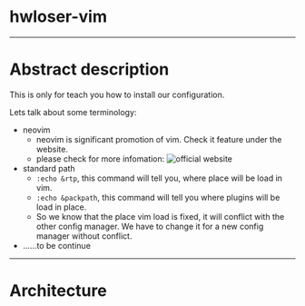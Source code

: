 # hwloser-vim

---

# Abstract description

This is only for teach you how to install our configuration.

Lets talk about some terminology:

- neovim
    - neovim is significant promotion of vim. Check it feature under the website.
    - please check for more infomation: ![official website](https://neovim.io/)
- standard path
    - `:echo &rtp`, this command will tell you, where place will be load in vim.
    - `:echo &packpath`, this command will tell you where plugins will be load in place.
    - So we know that the place vim load is fixed, it will conflict with the other config manager. We have to change it for a new config manager without conflict.
- ......to be continue

---

# Architecture


